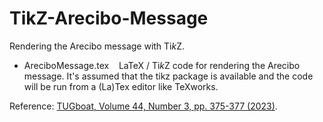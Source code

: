 # TikZ-Arecibo-Message
Rendering the Arecibo message with Ti<i>k</i>Z.

- AreciboMessage.tex &nbsp;&nbsp; LaTeX / Ti<i>k</i>Z code for rendering the Arecibo message. It's assumed that the tikz package is available and the code will be run from a (La)Tex editor like TeXworks.<br />

Reference: [TUGboat, Volume 44, Number 3, pp. 375-377 (2023)](https://tug.org/TUGboat/tb44-3/tb138stenborg-arecibo.pdf).
